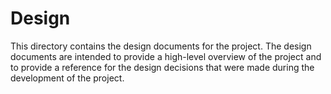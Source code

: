 # Design
This directory contains the design documents for the project. The design documents are intended to provide a high-level overview of the project and to provide a reference for the design decisions that were made during the development of the project.